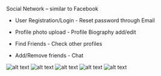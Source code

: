 Social Network – similar to Facebook
- User Registration/Login - Reset password through Email

- Profile photo upload - Profile Biography add/edit

- Find Friends - Check other profiles

- Add/Remove friends - Chat

![alt text](https://developer-osama.herokuapp.com/social-network1.png)
![alt text](https://developer-osama.herokuapp.com/social-network2.png)
![alt text](https://developer-osama.herokuapp.com/social-network3.png)
![alt text](https://developer-osama.herokuapp.com/social-network4.png)
![alt text](https://developer-osama.herokuapp.com/social-network5.png)
